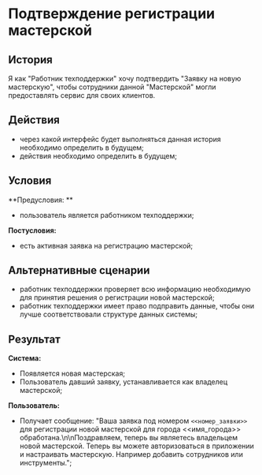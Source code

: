 # Подтверждение регистрации мастерской
## История
Я как "Работник техподдержки" хочу подтвердить "Заявку на новую мастерскую", чтобы сотрудники данной "Мастерской" могли предоставлять сервис для своих клиентов.

## Действия
- через какой интерфейс будет выполняться данная история необходимо определить в будущем;
- действия необходимо определить в будущем;

## Условия
**Предусловия: **
- пользователь является работником техподдержки;

**Постусловия:**
- есть активная заявка на регистрацию мастерской;

## Альтернативные сценарии
- работник техподдержки проверяет всю информацию необходимую для принятия решения о регистрации новой мастерской;
- работник техподдержки имеет право подправить данные, чтобы они лучше соответствовали структуре данных системы;

## Результат
**Система:**
- Появляется новая мастерская;
- Пользователь давший заявку, устанавливается как владелец мастерской;

**Пользователь:**
- Получает сообщение: "Ваша заявка под номером `<<номер_заявки>>` для регистрации новой мастерской для города <<имя_города>> обработана.\n\nПоздравляем, теперь вы являетесь владельцем новой мастерской. Теперь вы можете авторизоваться в приложении и настраивать мастерскую. Например добавить сотрудников или инструменты.";
